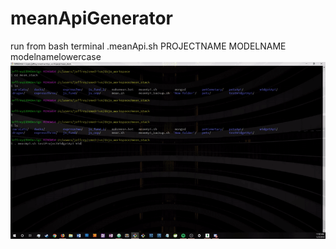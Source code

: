 # meanApiGenerator
run from bash terminal
.meanApi.sh PROJECTNAME MODELNAME modelnamelowercase
![](meanApi.gif)
